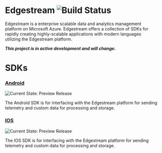 # Edgestream ![Build Status](https://img.shields.io/badge/build-passing-brightgreen.svg) 

Edgestream is a enterprise scalable data and analytics management platform on Microsoft Azure. Edgestream offers a collection of SDKs for rapidly creating highly-scalable applications with modern languages utilizing the Edgestream platform.

_**This project is in active development and will change.**_

# SDKs

### [Android](Android)
![Current State: Preview Release](https://img.shields.io/badge/Current_State-Preview_Release-brightgreen.svg)

The Android SDK is for interfacing with the Edgestream platform for sending telemetry and custom data for processing and storage.


### [IOS](IOS)
![Current State: Preview Release](https://img.shields.io/badge/Current_State-Preview_Release-brightgreen.svg)

The IOS SDK is for interfacing with the Edgestream platform for sending telemetry and custom data for processing and storage.

